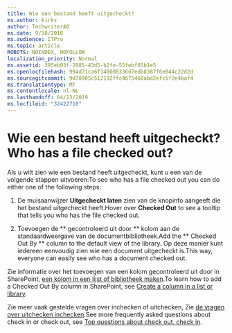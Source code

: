 ```yaml
---
title: Wie een bestand heeft uitgecheckt?
ms.author: kirks
author: Techwriter40
ms.date: 9/10/2018
ms.audience: ITPro
ms.topic: article
ROBOTS: NOINDEX, NOFOLLOW
localization_priority: Normal
ms.assetid: 395eb03f-2885-43d5-b2fe-55febf85b1e5
ms.openlocfilehash: 994d71ca6f140008336d7edb8387f6e044c22d2d
ms.sourcegitcommit: 9d78905c512192ffc4675468abd2efc5f2e4baf4
ms.translationtype: MT
ms.contentlocale: nl-NL
ms.lasthandoff: 04/23/2019
ms.locfileid: "32422710"
---
```

# <a name="who-has-a-file-checked-out"></a><span data-ttu-id="1d3c8-102">Wie een bestand heeft uitgecheckt?</span><span class="sxs-lookup"><span data-stu-id="1d3c8-102">Who has a file checked out?</span></span>

<span data-ttu-id="1d3c8-103">Als u wilt zien wie een bestand heeft uitgecheckt, kunt u een van de volgende stappen uitvoeren:</span><span class="sxs-lookup"><span data-stu-id="1d3c8-103">To see who has a file checked out you can do either one of the following steps:</span></span>
  
1. <span data-ttu-id="1d3c8-104">De muisaanwijzer **Uitgecheckt laten** zien van de knopinfo aangeeft die het bestand uitgecheckt heeft.</span><span class="sxs-lookup"><span data-stu-id="1d3c8-104">Hover over **Checked Out** to see a tooltip that tells you who has the file checked out.</span></span> 
    
2. <span data-ttu-id="1d3c8-105">Toevoegen de \*\* gecontroleerd uit door \*\* kolom aan de standaardweergave van de documentbibliotheek.</span><span class="sxs-lookup"><span data-stu-id="1d3c8-105">Add the \*\* Checked Out By \*\* column to the default view of the library.</span></span> <span data-ttu-id="1d3c8-106">Op deze manier kunt iedereen eenvoudig zien wie een document uitgecheckt is.</span><span class="sxs-lookup"><span data-stu-id="1d3c8-106">This way, everyone can easily see who has a document checked out.</span></span> 
    
<span data-ttu-id="1d3c8-107">Zie informatie over het toevoegen van een kolom gecontroleerd uit door in SharePoint, [een kolom in een lijst of bibliotheek maken](https://go.microsoft.com/fwlink/?linkid=2019591).</span><span class="sxs-lookup"><span data-stu-id="1d3c8-107">To learn how to add a Checked Out By column in SharePoint, see [Create a column in a list or library](https://go.microsoft.com/fwlink/?linkid=2019591).</span></span> 
  
<span data-ttu-id="1d3c8-108">Zie meer vaak gestelde vragen over inchecken of uitchecken, Zie [de vragen over uitchecken inchecken](https://go.microsoft.com/fwlink/?linkid=2018786).</span><span class="sxs-lookup"><span data-stu-id="1d3c8-108">See more frequently asked questions about check in or check out, see [Top questions about check out, check in](https://go.microsoft.com/fwlink/?linkid=2018786).</span></span>
  

